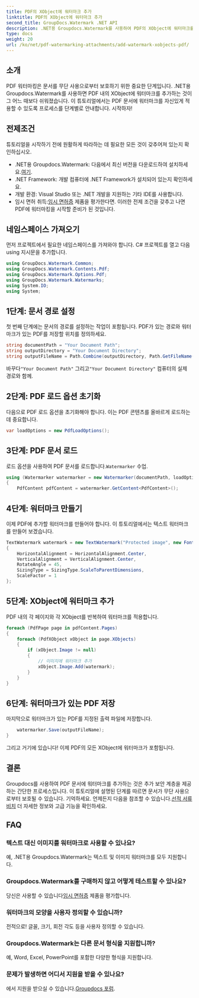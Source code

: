 ```yaml
---
title: PDF의 XObject에 워터마크 추가
linktitle: PDF의 XObject에 워터마크 추가
second_title: GroupDocs.Watermark .NET API
description: .NET용 Groupdocs.Watermark를 사용하여 PDF의 XObject에 워터마크를 추가하는 방법을 알아보세요. 쉬운 구현을 위해 단계별 가이드를 따르세요.
type: docs
weight: 20
url: /ko/net/pdf-watermarking-attachments/add-watermark-xobjects-pdf/
---
```

## 소개
PDF 워터마킹은 문서를 무단 사용으로부터 보호하기 위한 중요한 단계입니다. .NET용 Groupdocs.Watermark를 사용하면 PDF 내의 XObject에 워터마크를 추가하는 것이 그 어느 때보다 쉬워졌습니다. 이 튜토리얼에서는 PDF 문서에 워터마크를 자신있게 적용할 수 있도록 프로세스를 단계별로 안내합니다. 시작하자!
## 전제조건
튜토리얼을 시작하기 전에 원활하게 따라하는 데 필요한 모든 것이 갖추어져 있는지 확인하십시오.
-  .NET용 Groupdocs.Watermark: 다음에서 최신 버전을 다운로드하여 설치하세요.[여기](https://releases.groupdocs.com/Watermark/net/).
- .NET Framework: 개발 컴퓨터에 .NET Framework가 설치되어 있는지 확인하세요.
- 개발 환경: Visual Studio 또는 .NET 개발을 지원하는 기타 IDE를 사용합니다.
-  임시 면허 취득:[임시 면허증](https://purchase.groupdocs.com/temporary-license/) 제품을 평가한다면.
이러한 전제 조건을 갖추고 나면 PDF에 워터마킹을 시작할 준비가 된 것입니다.
## 네임스페이스 가져오기
먼저 프로젝트에서 필요한 네임스페이스를 가져와야 합니다. C# 프로젝트를 열고 다음 using 지시문을 추가합니다.
```csharp
using GroupDocs.Watermark.Common;
using GroupDocs.Watermark.Contents.Pdf;
using GroupDocs.Watermark.Options.Pdf;
using GroupDocs.Watermark.Watermarks;
using System.IO;
using System;
```
## 1단계: 문서 경로 설정
첫 번째 단계에는 문서의 경로를 설정하는 작업이 포함됩니다. PDF가 있는 경로와 워터마크가 있는 PDF를 저장할 위치를 정의하세요.
```csharp
string documentPath = "Your Document Path";
string outputDirectory = "Your Document Directory";
string outputFileName = Path.Combine(outputDirectory, Path.GetFileName(documentPath));
```
 바꾸다`"Your Document Path"` 그리고`"Your Document Directory"` 컴퓨터의 실제 경로와 함께.
## 2단계: PDF 로드 옵션 초기화
다음으로 PDF 로드 옵션을 초기화해야 합니다. 이는 PDF 콘텐츠를 올바르게 로드하는 데 중요합니다.
```csharp
var loadOptions = new PdfLoadOptions();
```
## 3단계: PDF 문서 로드
로드 옵션을 사용하여 PDF 문서를 로드합니다.`Watermarker` 수업.
```csharp
using (Watermarker watermarker = new Watermarker(documentPath, loadOptions))
{
    PdfContent pdfContent = watermarker.GetContent<PdfContent>();
```
## 4단계: 워터마크 만들기
이제 PDF에 추가할 워터마크를 만들어야 합니다. 이 튜토리얼에서는 텍스트 워터마크를 만들어 보겠습니다.
```csharp
TextWatermark watermark = new TextWatermark("Protected image", new Font("Arial", 8))
{
    HorizontalAlignment = HorizontalAlignment.Center,
    VerticalAlignment = VerticalAlignment.Center,
    RotateAngle = 45,
    SizingType = SizingType.ScaleToParentDimensions,
    ScaleFactor = 1
};
```
## 5단계: XObject에 워터마크 추가
PDF 내의 각 페이지와 각 XObject를 반복하여 워터마크를 적용합니다.
```csharp
foreach (PdfPage page in pdfContent.Pages)
{
    foreach (PdfXObject xObject in page.XObjects)
    {
        if (xObject.Image != null)
        {
            // 이미지에 워터마크 추가
            xObject.Image.Add(watermark);
        }
    }
}
```
## 6단계: 워터마크가 있는 PDF 저장
마지막으로 워터마크가 있는 PDF를 지정된 출력 파일에 저장합니다.
```csharp
    watermarker.Save(outputFileName);
}
```
그리고 거기에 있습니다! 이제 PDF의 모든 XObject에 워터마크가 포함됩니다.
## 결론
 Groupdocs를 사용하여 PDF 문서에 워터마크를 추가하는 것은 추가 보안 계층을 제공하는 간단한 프로세스입니다. 이 튜토리얼에 설명된 단계를 따르면 문서가 무단 사용으로부터 보호될 수 있습니다. 기억하세요. 언제든지 다음을 참조할 수 있습니다.[선적 서류 비치](https://reference.groupdocs.com/Watermark/net/) 더 자세한 정보와 고급 기능을 확인하세요.
## FAQ
### 텍스트 대신 이미지를 워터마크로 사용할 수 있나요?
예, .NET용 Groupdocs.Watermark는 텍스트 및 이미지 워터마크를 모두 지원합니다.
### Groupdocs.Watermark를 구매하지 않고 어떻게 테스트할 수 있나요?
 당신은 사용할 수 있습니다[임시 면허증](https://purchase.groupdocs.com/temporary-license/) 제품을 평가합니다.
### 워터마크의 모양을 사용자 정의할 수 있습니까?
전적으로! 글꼴, 크기, 회전 각도 등을 사용자 정의할 수 있습니다.
### Groupdocs.Watermark는 다른 문서 형식을 지원합니까?
예, Word, Excel, PowerPoint를 포함한 다양한 형식을 지원합니다.
### 문제가 발생하면 어디서 지원을 받을 수 있나요?
 에서 지원을 받으실 수 있습니다.[Groupdocs 포럼](https://forum.groupdocs.com/c/watermark/19).